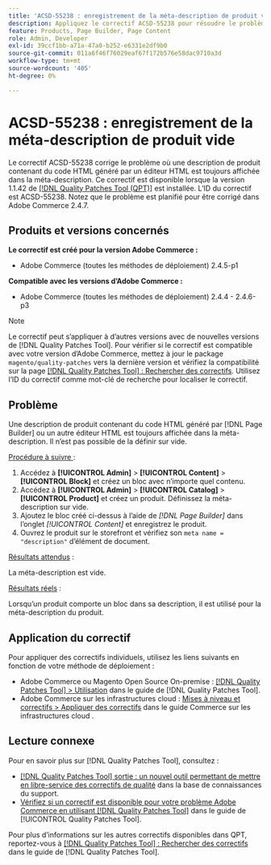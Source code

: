 ```yaml
---
title: 'ACSD-55238 : enregistrement de la méta-description de produit vide'
description: Appliquez le correctif ACSD-55238 pour résoudre le problème d’Adobe Commerce où une description de produit contenant du code HTML généré par ou un autre éditeur HTML est toujours affichée dans la méta [!DNL Page Builder] description et où il n’est pas possible de la définir sur vide.
feature: Products, Page Builder, Page Content
role: Admin, Developer
exl-id: 39ccf1bb-a71a-47a0-b252-e6331e2df9b0
source-git-commit: 011a6f46f76029eaf67f172b576e58dac9710a3d
workflow-type: tm+mt
source-wordcount: '405'
ht-degree: 0%

---
```


# ACSD-55238 : enregistrement de la méta-description de produit vide

Le correctif ACSD-55238 corrige le problème où une description de produit contenant du code HTML généré par un éditeur HTML est toujours affichée dans la méta-description. Ce correctif est disponible lorsque la version 1.1.42 de [[!DNL Quality Patches Tool (QPT)]](https://experienceleague.adobe.com/en/docs/commerce-operations/tools/quality-patches-tool/quality-patches-tool-to-self-serve-quality-patches) est installée. L’ID du correctif est ACSD-55238. Notez que le problème est planifié pour être corrigé dans Adobe Commerce 2.4.7.

## Produits et versions concernés

**Le correctif est créé pour la version Adobe Commerce :**

* Adobe Commerce (toutes les méthodes de déploiement) 2.4.5-p1

**Compatible avec les versions d’Adobe Commerce :**

* Adobe Commerce (toutes les méthodes de déploiement) 2.4.4 - 2.4.6-p3

>[!NOTE]
>
>Le correctif peut s’appliquer à d’autres versions avec de nouvelles versions de [!DNL Quality Patches Tool]. Pour vérifier si le correctif est compatible avec votre version d’Adobe Commerce, mettez à jour le package `magento/quality-patches` vers la dernière version et vérifiez la compatibilité sur la page [[!DNL Quality Patches Tool] : Rechercher des correctifs](https://experienceleague.adobe.com/tools/commerce-quality-patches/index.html). Utilisez l’ID du correctif comme mot-clé de recherche pour localiser le correctif.

## Problème

Une description de produit contenant du code HTML généré par [!DNL Page Builder] ou un autre éditeur HTML est toujours affichée dans la méta-description. Il n’est pas possible de la définir sur vide.

<u>Procédure à suivre </u> :

1. Accédez à **[!UICONTROL Admin]** > **[!UICONTROL Content]** > **[!UICONTROL Block]** et créez un bloc avec n’importe quel contenu.
1. Accédez à **[!UICONTROL Admin]** > **[!UICONTROL Catalog]** > **[!UICONTROL Product]** et créez un produit. Définissez la méta-description sur vide.
1. Ajoutez le bloc créé ci-dessus à l’aide de *[!DNL Page Builder]* dans l’onglet *[!UICONTROL Content]* et enregistrez le produit.
1. Ouvrez le produit sur le storefront et vérifiez son `meta name = "description"` d’élément de document.

<u>Résultats attendus</u> :

La méta-description est vide.

<u>Résultats réels</u> :

Lorsqu’un produit comporte un bloc dans sa description, il est utilisé pour la méta-description du produit.

## Application du correctif

Pour appliquer des correctifs individuels, utilisez les liens suivants en fonction de votre méthode de déploiement :

* Adobe Commerce ou Magento Open Source On-premise : [[!DNL Quality Patches Tool] > Utilisation](/help/tools/quality-patches-tool/usage.md) dans le guide de [!DNL Quality Patches Tool].
* Adobe Commerce sur les infrastructures cloud : [Mises à niveau et correctifs > Appliquer des correctifs](https://experienceleague.adobe.com/docs/commerce-cloud-service/user-guide/develop/upgrade/apply-patches.html) dans le guide Commerce sur les infrastructures cloud .

## Lecture connexe

Pour en savoir plus sur [!DNL Quality Patches Tool], consultez :

* [[!DNL Quality Patches Tool] sortie : un nouvel outil permettant de mettre en libre-service des correctifs de qualité](https://experienceleague.adobe.com/en/docs/commerce-operations/tools/quality-patches-tool/quality-patches-tool-to-self-serve-quality-patches) dans la base de connaissances du support.
* [Vérifiez si un correctif est disponible pour votre problème Adobe Commerce en utilisant [!DNL Quality Patches Tool]](/help/tools/quality-patches-tool/patches-available-in-qpt/check-patch-for-magento-issue-with-magento-quality-patches.md) dans le guide de [!UICONTROL Quality Patches Tool].


Pour plus d’informations sur les autres correctifs disponibles dans QPT, reportez-vous à [[!DNL Quality Patches Tool] : Rechercher des correctifs](https://experienceleague.adobe.com/tools/commerce-quality-patches/index.html) dans le guide de [!DNL Quality Patches Tool].
